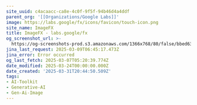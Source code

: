 ```yaml
---
site_uuid: c4acaacc-ca8e-4c0f-9f5f-94b46d4a4ddf
parent_org: '[[Organizations/Google Labs]]'
image: https://labs.google/fx/icons/favicon/touch-icon.png
site_name: ImageFX
title: ImageFX - labs.google/fx
og_screenshot_url: >-
  https://og-screenshots-prod.s3.amazonaws.com/1366x768/80/false/bbed634f3183b3e34309f8fff72b4af7c71ddb7c972052130a0a828169c0f9f0.jpeg
jina_last_request: 2025-03-09T06:45:17.473Z
jina_error: Error occurred
og_last_fetch: 2025-03-07T05:20:39.774Z
date_modified: 2025-03-24T00:00:00.000Z
date_created: '2025-03-31T20:44:50.509Z'
tags:
- AI-Toolkit
- Generative-AI
- Gen-Ai-Image
---
```










